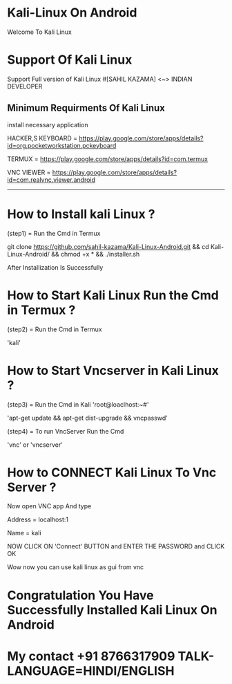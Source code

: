 # Kali-Linux On Android
Welcome To Kali Linux
# Support Of Kali Linux
Support Full version of Kali Linux 
#[SAHIL KAZAMA] <~> INDIAN DEVELOPER

Minimum Requirments Of Kali Linux
---------------------------------
install necessary application

HACKER,S KEYBOARD = https://play.google.com/store/apps/details?id=org.pocketworkstation.pckeyboard

TERMUX = https://play.google.com/store/apps/details?id=com.termux

VNC VIEWER = https://play.google.com/store/apps/details?id=com.realvnc.viewer.android

---------------------------------


# How to Install kali Linux ?

(step1) = Run the Cmd in Termux

git clone https://github.com/sahil-kazama/Kali-Linux-Android.git && cd Kali-Linux-Android/ && chmod +x * && ./installer.sh

After Installization Is Successfully 


# How to Start Kali Linux Run the Cmd in Termux ?

(step2) = Run the Cmd in Termux 

'kali'


# How to Start Vncserver in Kali Linux ?

(step3) = Run the Cmd in Kali 'root@loaclhost:~#'

'apt-get update && apt-get dist-upgrade && vncpasswd'

(step4) = To run VncServer Run the Cmd

'vnc' or 'vncserver'


# How to CONNECT Kali Linux To Vnc Server ?

Now open VNC app And type

Address = localhost:1

Name = kali

NOW CLICK ON 'Connect' BUTTON and ENTER THE PASSWORD and CLICK OK

Wow now you can use kali linux as gui from vnc


# Congratulation You Have Successfully Installed Kali Linux On Android


# My contact +91 8766317909 TALK-LANGUAGE=HINDI/ENGLISH
